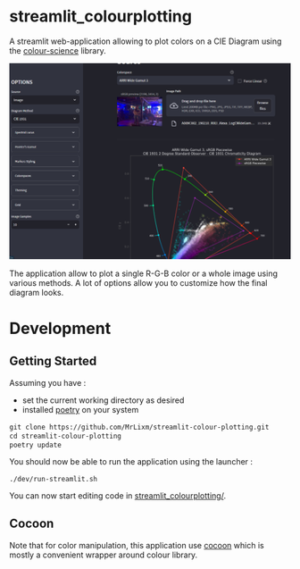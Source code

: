 # streamlit_colourplotting

A streamlit web-application allowing to plot colors on a CIE Diagram using
the [colour-science](https://www.colour-science.org/) library.

![screenshot of the web-app](doc/img/cover.png)

The application allow to plot a single R-G-B color or a whole image using various
methods. A lot of options allow you to customize how the final diagram looks.

# Development

## Getting Started

Assuming you have :

- set the current working directory as desired
- installed [poetry](https://python-poetry.org/) on your system

```shell
git clone https://github.com/MrLixm/streamlit-colour-plotting.git
cd streamlit-colour-plotting
poetry update
```

You should now be able to run the application using the launcher :

```shell
./dev/run-streamlit.sh
```

You can now start editing code in [streamlit_colourplotting/](streamlit_colourplotting).

## Cocoon

Note that for color manipulation, this application use [cocoon](https://github.com/MrLixm/cocoon) which
is mostly a convenient wrapper around colour library.